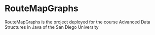 # RouteMapGraphs
RouteMapGraphs is the project deployed for the course Advanced Data Structures in Java of the San Diego University
